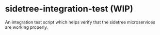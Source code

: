# sidetree-integration-test (WIP)
An integration test script which helps verify that the sidetree microservices are working properly.
